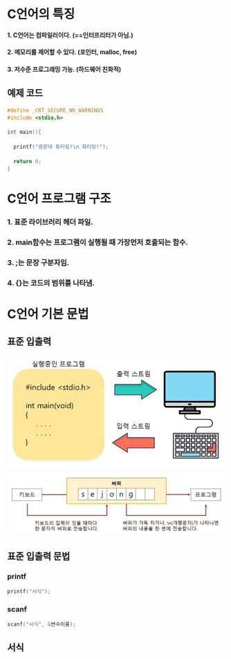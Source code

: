 
# C언어의 특징
#### 1. C언어는 컴파일러이다. (==인터프리터가 아님.)
#### 2. 메모리를 제어할 수 있다. (포인터, malloc, free)
#### 3. 저수준 프로그래밍 가능. (하드웨어 친화적)
## 예제 코드
```c
#define _CRT_SECURE_NO_WARNINGS
#include <stdio.h>

int main(){

  printf("광운대 튜터링!\n 화이팅!");

  return 0;
}
```
# C언어 프로그램 구조

### 1. 표준 라이브러리 헤더 파일.
### 2. main함수는 프로그램이 실행될 때 가장먼저 호출되는 함수.
### 3. ;는 문장 구분자임.
### 4. {}는 코드의 범위를 나타냄.

# C언어 기본 문법
## 표준 입출력
![표준 입출력](https://raw.githubusercontent.com/2025-Tutoring-KW/image/refs/heads/main/%EC%9E%85%EC%B6%9C%EB%A0%A5_%EC%8A%A4%ED%8A%B8%EB%A6%BC.jpg)

![버퍼](https://raw.githubusercontent.com/2025-Tutoring-KW/image/refs/heads/main/%EB%B2%84%ED%8D%BC.jpg)
## 표준 입출력 문법
### printf 
```C
printf("서식");
```

### scanf
```C
scanf("서식", &변수이름);
```
## 서식
